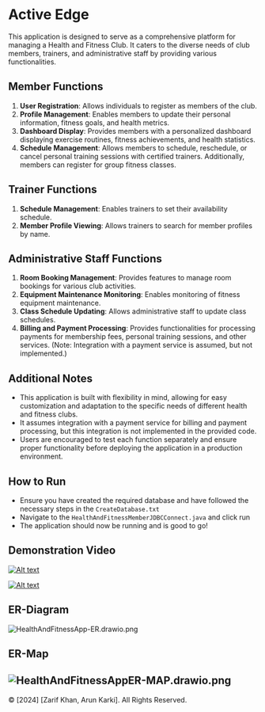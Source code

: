 # Active Edge

This application is designed to serve as a comprehensive platform for managing a Health and Fitness Club. It caters to the diverse needs of club members, trainers, and administrative staff by providing various functionalities.

## Member Functions

1. **User Registration**: Allows individuals to register as members of the club.
2. **Profile Management**: Enables members to update their personal information, fitness goals, and health metrics.
3. **Dashboard Display**: Provides members with a personalized dashboard displaying exercise routines, fitness achievements, and health statistics.
4. **Schedule Management**: Allows members to schedule, reschedule, or cancel personal training sessions with certified trainers. Additionally, members can register for group fitness classes.

## Trainer Functions

1. **Schedule Management**: Enables trainers to set their availability schedule.
2. **Member Profile Viewing**: Allows trainers to search for member profiles by name.

## Administrative Staff Functions

1. **Room Booking Management**: Provides features to manage room bookings for various club activities.
2. **Equipment Maintenance Monitoring**: Enables monitoring of fitness equipment maintenance.
3. **Class Schedule Updating**: Allows administrative staff to update class schedules.
4. **Billing and Payment Processing**: Provides functionalities for processing payments for membership fees, personal training sessions, and other services. (Note: Integration with a payment service is assumed, but not implemented.)

## Additional Notes

- This application is built with flexibility in mind, allowing for easy customization and adaptation to the specific needs of different health and fitness clubs.
- It assumes integration with a payment service for billing and payment processing, but this integration is not implemented in the provided code.
- Users are encouraged to test each function separately and ensure proper functionality before deploying the application in a production environment.

## How to Run
- Ensure you have created the required database and have followed the necessary steps in the ```CreateDatabase.txt```
- Navigate to the  ```HealthAndFitnessMemberJDBCConnect.java``` and click run
- The application should now be running and is good to go!

## Demonstration Video
[![Alt text](https://img.youtube.com/vi/vQqswpxaSW0/0.jpg)](https://www.youtube.com/watch?v=vQqswpxaSW0)

[![Alt text](https://img.youtube.com/vi/f_C4L8Uz7vo/0.jpg)](https://www.youtube.com/watch?v=f_C4L8Uz7vo)

## ER-Diagram

![HealthAndFitnessApp-ER.drawio.png](..%2F..%2F..%2F..%2F..%2F..%2F..%2FDesktop%2FHealthAndFitnessApp-ER.drawio.png)

## ER-Map
![HealthAndFitnessAppER-MAP.drawio.png](..%2F..%2F..%2F..%2F..%2F..%2F..%2FDesktop%2FHealthAndFitnessAppER-MAP.drawio.png)
---------------------------------------------------------------------
© [2024] [Zarif Khan, Arun Karki]. All Rights Reserved.
